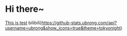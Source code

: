 # Hi there~
[This is test](https://github-stats.ubrong.com/api?LuckyMan886=ubrong&show_icons=true&theme=tokyonight) bilibili)https://github-stats.ubrong.com/api?username=ubrong&show_icons=true&theme=tokyonight) 
